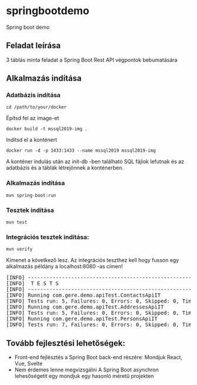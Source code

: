 # springbootdemo
Spring boot demo

## Feladat leírása
3 táblás minta feladat a Spring Boot Rest API végpontok bebumatására

## Alkalmazás indítása
### Adatbázis indítása

`cd /path/to/your/docker`

Építsd fel az image-et

`docker build -t mssql2019-img .`

Indítsd el a konténert

`docker run -d -p 1433:1433 --name mssql2019 mssql2019-img`

A konténer indulás után az init-db -ben található SQL fájlok lefutnak és az adatbázis és a táblák létrejönnek a konténerben.

### Alkalmazás indítása

`mvn spring-boot:run`

### Tesztek indítása

`mvn test`

### Integrációs tesztek indítása:

`mvn verify`

Kimenet a következő lesz. Az integrációs teszthez kell hogy fusson egy alkalmazás példány a localhost:8080 -as címen!
<pre>
[INFO] -------------------------------------------------------
[INFO]  T E S T S
[INFO] -------------------------------------------------------
[INFO] Running com.gere.demo.apiTest.ContactsApiIT
[INFO] Tests run: 5, Failures: 0, Errors: 0, Skipped: 0, Time elapsed: 1.247 s -- in com.gere.demo.apiTest.ContactsApiIT
[INFO] Running com.gere.demo.apiTest.AddressesApiIT
[INFO] Tests run: 5, Failures: 0, Errors: 0, Skipped: 0, Time elapsed: 0.215 s -- in com.gere.demo.apiTest.AddressesApiIT
[INFO] Running com.gere.demo.apiTest.PersonsApiIT
[INFO] Tests run: 7, Failures: 0, Errors: 0, Skipped: 0, Time elapsed: 0.292 s -- in com.gere.demo.apiTest.PersonsApiIT
</pre>

## Tovább fejlesztési lehetőségek:
* Front-end fejlésztés a Spring Boot back-end részére: Mondjuk React, Vue, Svelte
* Nem érdemes lenne megvizsgálni A Spring Boot asynchron lehesőségetit egy mondjuk egy hasonló méretű projekten

